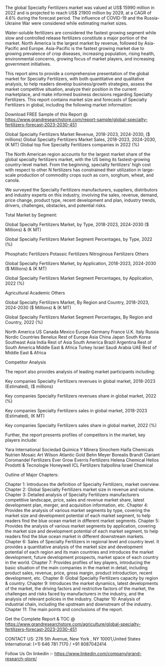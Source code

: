 
The global Specialty Fertilizers market was valued at US$ 15990 million in 2022 and is projected to reach US$ 21900 million by 2029, at a CAGR of 4.6% during the forecast period. The influence of COVID-19 and the Russia-Ukraine War were considered while estimating market sizes.

Water-soluble fertilizers are considered the fastest growing segment while slow and controlled release fertilizers constitute a major portion of the market. North America is the largest market by revenue, followed by Asia-Pacific and Europe. Asia-Pacific is the fastest growing market due to growing prevalence of crop diseases, increasing population, rising health, environmental concerns, growing focus of market players, and increasing government initiatives.

This report aims to provide a comprehensive presentation of the global market for Specialty Fertilizers, with both quantitative and qualitative analysis, to help readers develop business/growth strategies, assess the market competitive situation, analyze their position in the current marketplace, and make informed business decisions regarding Specialty Fertilizers. This report contains market size and forecasts of Specialty Fertilizers in global, including the following market information:

Download FREE Sample of this Report @ https://www.grandresearchstore.com/report-sample/global-specialty-fertilizers-forecast-2023-2030-451

Global Specialty Fertilizers Market Revenue, 2018-2023, 2024-2030, ($ millions)
Global Specialty Fertilizers Market Sales, 2018-2023, 2024-2030, (K MT)
Global top five Specialty Fertilizers companies in 2022 (%)

The North American region accounts for the largest market share of the global specialty fertilizers market, with the US being its fastest-growing country-level market. From the beginning, specialty fertilizers’ high cost with respect to other N fertilizers has constrained their utilization in large-scale production of commodity crops such as corn, sorghum, wheat, and canola.

We surveyed the Specialty Fertilizers manufacturers, suppliers, distributors and industry experts on this industry, involving the sales, revenue, demand, price change, product type, recent development and plan, industry trends, drivers, challenges, obstacles, and potential risks.

Total Market by Segment:

Global Specialty Fertilizers Market, by Type, 2018-2023, 2024-2030 ($ Millions) & (K MT)

Global Specialty Fertilizers Market Segment Percentages, by Type, 2022 (%)

Phosphatic Fertilizers
Potassic Fertilizers
Nitroginous Fertilizers
Others

Global Specialty Fertilizers Market, by Application, 2018-2023, 2024-2030 ($ Millions) & (K MT)

Global Specialty Fertilizers Market Segment Percentages, by Application, 2022 (%)

Agricultural
Academic
Others

Global Specialty Fertilizers Market, By Region and Country, 2018-2023, 2024-2030 ($ Millions) & (K MT)

Global Specialty Fertilizers Market Segment Percentages, By Region and Country, 2022 (%)

North America
US
Canada
Mexico
Europe
Germany
France
U.K.
Italy
Russia
Nordic Countries
Benelux
Rest of Europe
Asia
China
Japan
South Korea
Southeast Asia
India
Rest of Asia
South America
Brazil
Argentina
Rest of South America
Middle East & Africa
Turkey
Israel
Saudi Arabia
UAE
Rest of Middle East & Africa

Competitor Analysis

The report also provides analysis of leading market participants including:

Key companies Specialty Fertilizers revenues in global market, 2018-2023 (Estimated), ($ millions)

Key companies Specialty Fertilizers revenues share in global market, 2022 (%)

Key companies Specialty Fertilizers sales in global market, 2018-2023 (Estimated), (K MT)

Key companies Specialty Fertilizers sales share in global market, 2022 (%)

Further, the report presents profiles of competitors in the market, key players include:

Yara International
Sociedad Quimica Y Minera
Sinochem
Haifa Chemicals
Nutrien
Mosaic
Art Wilson
Atlantic Gold
Behn Meyer
Borealis
Brandt
Clariant
Coromandel Fertilizers
Ever Grow
Everris Fertilizers
Helena Chemical
Helios Prodotti & Tecnologie
Honeywell
ICL Fertilizers
Italpollina
Israel Chemical

Outline of Major Chapters:

Chapter 1: Introduces the definition of Specialty Fertilizers, market overview.
Chapter 2: Global Specialty Fertilizers market size in revenue and volume.
Chapter 3: Detailed analysis of Specialty Fertilizers manufacturers competitive landscape, price, sales and revenue market share, latest development plan, merger, and acquisition information, etc.
Chapter 4: Provides the analysis of various market segments by type, covering the market size and development potential of each market segment, to help readers find the blue ocean market in different market segments.
Chapter 5: Provides the analysis of various market segments by application, covering the market size and development potential of each market segment, to help readers find the blue ocean market in different downstream markets.
Chapter 6: Sales of Specialty Fertilizers in regional level and country level. It provides a quantitative analysis of the market size and development potential of each region and its main countries and introduces the market development, future development prospects, market space of each country in the world.
Chapter 7: Provides profiles of key players, introducing the basic situation of the main companies in the market in detail, including product sales, revenue, price, gross margin, product introduction, recent development, etc.
Chapter 8: Global Specialty Fertilizers capacity by region & country.
Chapter 9: Introduces the market dynamics, latest developments of the market, the driving factors and restrictive factors of the market, the challenges and risks faced by manufacturers in the industry, and the analysis of relevant policies in the industry.
Chapter 10: Analysis of industrial chain, including the upstream and downstream of the industry.
Chapter 11: The main points and conclusions of the report.

Get the Complete Report & TOC @ https://www.grandresearchstore.com/agriculture/global-specialty-fertilizers-forecast-2023-2030-451

CONTACT US:
276 5th Avenue, New York , NY 10001,United States
International: (+1) 646 781 7170 / +91 8087042414

Follow Us On linkedin :- https://www.linkedin.com/company/grand-research-store/

